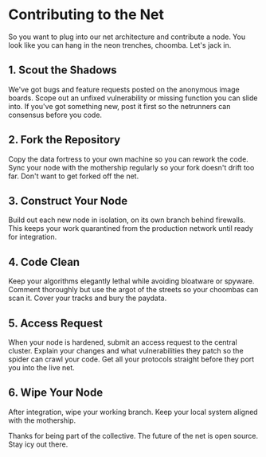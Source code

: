 # Contributing to the Net

So you want to plug into our net architecture and contribute a node. You look like you can hang in the neon trenches, choomba. Let's jack in.

## 1. Scout the Shadows

We've got bugs and feature requests posted on the anonymous image boards. Scope out an unfixed vulnerability or missing function you can slide into. If you've got something new, post it first so the netrunners can consensus before you code.

## 2. Fork the Repository 

Copy the data fortress to your own machine so you can rework the code. Sync your node with the mothership regularly so your fork doesn't drift too far. Don't want to get forked off the net.

## 3. Construct Your Node

Build out each new node in isolation, on its own branch behind firewalls. This keeps your work quarantined from the production network until ready for integration.

## 4. Code Clean

Keep your algorithms elegantly lethal while avoiding bloatware or spyware. Comment thoroughly but use the argot of the streets so your choombas can scan it. Cover your tracks and bury the paydata.

## 5. Access Request

When your node is hardened, submit an access request to the central cluster. Explain your changes and what vulnerabilities they patch so the spider can crawl your code. Get all your protocols straight before they port you into the live net.

## 6. Wipe Your Node

After integration, wipe your working branch. Keep your local system aligned with the mothership. 

Thanks for being part of the collective. The future of the net is open source. Stay icy out there.

